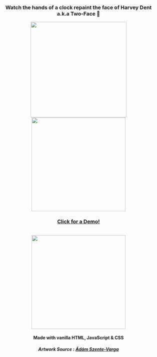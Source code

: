 <div align="center">

### Watch the hands of a clock repaint the face of Harvey Dent a.k.a Two-Face :japanese_goblin:
<img width="306px" src="https://i.ibb.co/HrYMkpW/a1.jpg" />
<img width="300px" src="https://i.ibb.co/Ntb3hcJ/a2.jpg" />

### [Click for a Demo!](https://rudrowo.github.io/Harvey-Dent-Pocket-Watch/)
<br/>
<img width="300px" src="https://www.pngitem.com/pimgs/m/519-5194865_html-css-js-html-5-hd-png-download.png" />

#### Made with vanilla HTML, JavaScript & CSS
##### Artwork Source : [Ádám Szente-Varga](https://dribbble.com/shots/5943333-Two-Face?fbclid=IwAR3nTq5e6IUumfS0nx4O7k9Yqavv4mVIYqntA3TD7QY8Zzayt6j97Dun_g0)
</div>

